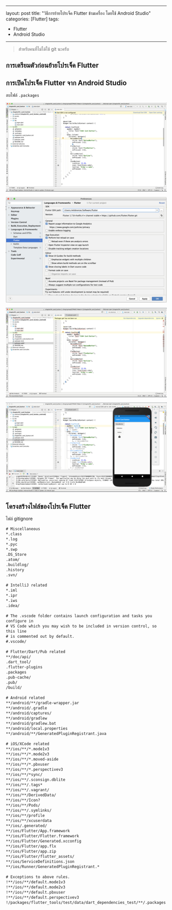 
---
layout: post
title: "วิธีการย้ายโปรเจ็ค Flutter ข้ามเครื่อง โดยใช้ Android Studio"
categories: [Flutter]
tags:	
- Flutter
- Android Studio

---

> สำหรับคนที่ไม่ได้ใช้ git นะครับ

## การเตรียมตัวก่อนย้ายโปรเจ็ค Flutter


## การเปิดโปรเจ็ค Flutter จาก Android Studio

ลบไฟล์ `.packages`

![Android Studio Error: Dart SDK is not configured](2019-11-24-how-to-flutter-to-other-machine-1.jpg)

![Android Studio : Flutter SDK setting](2019-11-24-how-to-flutter-to-other-machine-2.jpg)


![Android Studio : Packages get error](2019-11-24-how-to-flutter-to-other-machine-3.jpg)


![Android Studio : Run Flutter Normally!](2019-11-24-how-to-flutter-to-other-machine-4.jpg)


## โครงสร้างไฟล์ของโปรเจ็ค Flutter


ไฟล์ gitignore

```
# Miscellaneous
*.class
*.log
*.pyc
*.swp
.DS_Store
.atom/
.buildlog/
.history
.svn/

# IntelliJ related
*.iml
*.ipr
*.iws
.idea/

# The .vscode folder contains launch configuration and tasks you configure in
# VS Code which you may wish to be included in version control, so this line
# is commented out by default.
#.vscode/

# Flutter/Dart/Pub related
**/doc/api/
.dart_tool/
.flutter-plugins
.packages
.pub-cache/
.pub/
/build/

# Android related
**/android/**/gradle-wrapper.jar
**/android/.gradle
**/android/captures/
**/android/gradlew
**/android/gradlew.bat
**/android/local.properties
**/android/**/GeneratedPluginRegistrant.java

# iOS/XCode related
**/ios/**/*.mode1v3
**/ios/**/*.mode2v3
**/ios/**/*.moved-aside
**/ios/**/*.pbxuser
**/ios/**/*.perspectivev3
**/ios/**/*sync/
**/ios/**/.sconsign.dblite
**/ios/**/.tags*
**/ios/**/.vagrant/
**/ios/**/DerivedData/
**/ios/**/Icon?
**/ios/**/Pods/
**/ios/**/.symlinks/
**/ios/**/profile
**/ios/**/xcuserdata
**/ios/.generated/
**/ios/Flutter/App.framework
**/ios/Flutter/Flutter.framework
**/ios/Flutter/Generated.xcconfig
**/ios/Flutter/app.flx
**/ios/Flutter/app.zip
**/ios/Flutter/flutter_assets/
**/ios/ServiceDefinitions.json
**/ios/Runner/GeneratedPluginRegistrant.*

# Exceptions to above rules.
!**/ios/**/default.mode1v3
!**/ios/**/default.mode2v3
!**/ios/**/default.pbxuser
!**/ios/**/default.perspectivev3
!/packages/flutter_tools/test/data/dart_dependencies_test/**/.packages

```